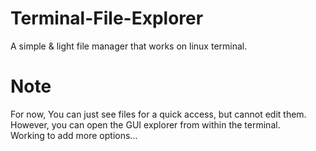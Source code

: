 # Terminal-File-Explorer
A simple &amp; light file manager that works on linux terminal.

# Note
For now, You can just see files for a quick access, but cannot edit them. <br />
However, you can open the GUI explorer from within the terminal. <br />
Working to add more options...
